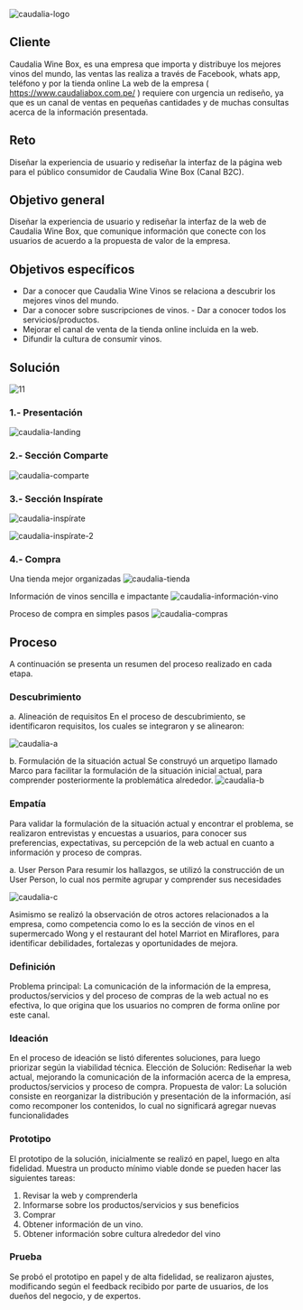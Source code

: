 ![caudalia-logo](https://user-images.githubusercontent.com/31896385/56911347-59633280-6a72-11e9-872a-296497caff1c.PNG)

## Cliente
Caudalia Wine Box, es una empresa que importa y distribuye los mejores vinos del mundo, las ventas las realiza a través de Facebook, whats app,  teléfono y por la tienda online 
La web de la empresa ( https://www.caudaliabox.com.pe/ ) requiere con urgencia un rediseño, ya que es un canal de ventas en pequeñas cantidades y de muchas consultas acerca de la información presentada. 

## Reto
Diseñar la experiencia de usuario  y rediseñar  la interfaz de la página web para el público consumidor de Caudalia Wine Box (Canal B2C). 

## Objetivo general 
Diseñar la experiencia de usuario y rediseñar la interfaz de la web de Caudalia Wine Box, que comunique información que conecte con los usuarios de acuerdo a la propuesta de valor de la empresa. 
 
## Objetivos específicos 
- Dar a conocer que Caudalia Wine Vinos se relaciona a descubrir los mejores vinos del mundo.
- Dar a conocer sobre suscripciones de vinos. - Dar a conocer todos los servicios/productos. 
- Mejorar el canal de venta de la tienda online incluida en la web. 
- Difundir la cultura de consumir vinos. 

## Solución

![11](https://user-images.githubusercontent.com/31896385/56906970-f325e200-6a68-11e9-8b33-4d9ca8e6693c.png)

### 1.- Presentación

![caudalia-landing](https://user-images.githubusercontent.com/31896385/56912628-43a33c80-6a75-11e9-92ea-90da7fa1a124.PNG)

### 2.- Sección Comparte

![caudalia-comparte](https://user-images.githubusercontent.com/31896385/56913113-6d109800-6a76-11e9-8a28-79a9add7695a.png)

### 3.- Sección Inspírate

![caudalia-inspírate](https://user-images.githubusercontent.com/31896385/56913367-16f02480-6a77-11e9-8c5a-3a459e257b33.png)

![caudalia-inspírate-2](https://user-images.githubusercontent.com/31896385/56913494-65052800-6a77-11e9-9d09-5085b092718e.png)


### 4.- Compra
Una tienda mejor organizadas
![caudalia-tienda](https://user-images.githubusercontent.com/31896385/56913707-00969880-6a78-11e9-897f-742086d0e70d.png)

Información de vinos sencilla e impactante
![caudalia-información-vino](https://user-images.githubusercontent.com/31896385/56913656-d80e9e80-6a77-11e9-8a99-44f2bbef0252.png)

Proceso de compra en simples pasos
![caudalia-compras](https://user-images.githubusercontent.com/31896385/56913785-215eee00-6a78-11e9-9d2c-ef85dccf42a4.png)

 
## Proceso
A continuación se presenta un resumen del proceso realizado en cada etapa.

### Descubrimiento
 
a. Alineación de requisitos En el proceso de descubrimiento, se identificaron requisitos, los cuales se integraron y se alinearon:

![caudalia-a](https://user-images.githubusercontent.com/31896385/56904015-07ff7700-6a63-11e9-8c6c-d92469bed3fa.PNG)

b. Formulación de la situación actual Se construyó un arquetipo llamado Marco para facilitar la formulación de la situación inicial actual, para comprender posteriormente la problemática alrededor.
![caudalia-b](https://user-images.githubusercontent.com/31896385/56904182-69274a80-6a63-11e9-9f66-4a0d53dc5418.PNG)

### Empatía
Para validar la formulación de la situación actual y encontrar el problema, se realizaron entrevistas y encuestas a usuarios, para conocer sus preferencias, expectativas, su percepción de la web actual en cuanto a información y proceso de compras. 
 
a. User Person Para resumir los hallazgos, se utilizó la construcción de un User Person, lo cual nos permite agrupar y comprender sus necesidades

![caudalia-c](https://user-images.githubusercontent.com/31896385/56904416-ce7b3b80-6a63-11e9-99d8-c8867d6c345f.PNG)

Asimismo se realizó la observación de otros actores relacionados a la empresa, como competencia como lo es la sección de vinos en el supermercado Wong y el restaurant del hotel Marriot en Miraflores, para identificar  debilidades, fortalezas y oportunidades de mejora. 


### Definición

Problema principal: La  comunicación de la información de la empresa, productos/servicios y del proceso de compras de la web actual no es efectiva, lo que origina que los usuarios no compren de forma online por este canal. 

### Ideación
En el proceso de ideación se listó diferentes soluciones, para luego priorizar  según la viabilidad técnica. 
Elección de Solución: Rediseñar la web actual, mejorando la comunicación de la información acerca de la empresa, productos/servicios y proceso de compra.
Propuesta de valor: La solución consiste en reorganizar la distribución y presentación de la información, así como recomponer los contenidos, lo cual no significará agregar nuevas funcionalidades

### Prototipo
El prototipo de la solución, inicialmente se realizó en papel, luego en alta fidelidad. Muestra un producto mínimo viable donde se pueden hacer las siguientes tareas: 

1. Revisar la web y comprenderla 
2. Informarse sobre los productos/servicios y sus beneficios 
3. Comprar  
4. Obtener información de un vino. 
5. Obtener información sobre cultura alrededor del vino

### Prueba 
Se probó el prototipo en papel y de alta fidelidad, se realizaron ajustes, modificando según el feedback recibido por parte de usuarios, de los dueños del negocio, y de expertos.






